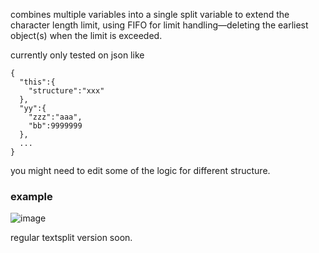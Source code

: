 combines multiple variables into a single split variable to extend the character length limit, using FIFO for limit handling—deleting the earliest object(s) when the limit is exceeded.

currently only tested on json like 
```
{
  "this":{
    "structure":"xxx"
  },
  "yy":{
    "zzz":"aaa",
    "bb":9999999
  },
  ...
}
``` 
you might need to edit some of the logic for different structure.

### example
![image](https://github.com/user-attachments/assets/73c07934-786a-4a4b-989c-0322409361c1)

regular textsplit version soon.
